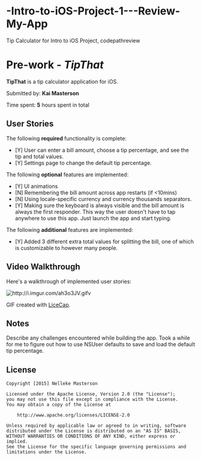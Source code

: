 # -Intro-to-iOS-Project-1---Review-My-App
Tip Calculator for Intro to iOS Project, codepathreview

# Pre-work - *TipThat*

**TipThat** is a tip calculator application for iOS.

Submitted by: **Kai Masterson**

Time spent: **5** hours spent in total

## User Stories

The following **required** functionality is complete:

* [Y] User can enter a bill amount, choose a tip percentage, and see the tip and total values.
* [Y] Settings page to change the default tip percentage.

The following **optional** features are implemented:
* [Y] UI animations
* [N] Remembering the bill amount across app restarts (if <10mins)
* [N] Using locale-specific currency and currency thousands separators.
* [Y] Making sure the keyboard is always visible and the bill amount is always the first responder. This way the user doesn't have to tap anywhere to use this app. Just launch the app and start typing.

The following **additional** features are implemented:

- [Y] Added 3 different extra total values for splitting the bill, one of which is customizable to however many people.

## Video Walkthrough 

Here's a walkthrough of implemented user stories:

<img src=http://i.imgur.com/ah3o3JV.gifv title='TipThat Video Walkthrough' width='' alt='http://i.imgur.com/ah3o3JV.gifv' />

GIF created with [LiceCap](http://www.cockos.com/licecap/).

## Notes

Describe any challenges encountered while building the app.
  Took a while for me to figure out how to use NSUser defaults to save and load the default tip percentage.

## License

    Copyright [2015] Nelleke Masterson

    Licensed under the Apache License, Version 2.0 (the "License");
    you may not use this file except in compliance with the License.
    You may obtain a copy of the License at

        http://www.apache.org/licenses/LICENSE-2.0

    Unless required by applicable law or agreed to in writing, software
    distributed under the License is distributed on an "AS IS" BASIS,
    WITHOUT WARRANTIES OR CONDITIONS OF ANY KIND, either express or implied.
    See the License for the specific language governing permissions and
    limitations under the License.
